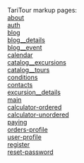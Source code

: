 TariTour markup
pages: \
[about](https://sififox.github.io/Tari-tour-HTML/markup/app/src/pages/about/) \
[auth](https://sififox.github.io/Tari-tour-HTML/markup/app/src/pages/auth/) \
[blog](https://sififox.github.io/Tari-tour-HTML/markup/app/src/pages/main/) \
[blog__details](https://sififox.github.io/Tari-tour-HTML/markup/app/src/pages/blog__details/) \
[blog__event](https://sififox.github.io/Tari-tour-HTML/markup/app/src/pages/blog__event/) \
[calendar](https://sififox.github.io/Tari-tour-HTML/markup/app/src/pages/calendar/) \
[catalog__excursions](https://sififox.github.io/Tari-tour-HTML/markup/app/src/pages/catalog__excursions/) \
[catalog__tours](https://sififox.github.io/Tari-tour-HTML/markup/app/src/pages/catalog__tours/) \
[conditions](https://sififox.github.io/Tari-tour-HTML/markup/app/src/pages/conditions/) \
[contacts](https://sififox.github.io/Tari-tour-HTML/markup/app/src/pages/contacts/) \
[excursion__details](https://sififox.github.io/Tari-tour-HTML/markup/app/src/pages/excursion__details/) \
[main](https://sififox.github.io/Tari-tour-HTML/markup/app/src/pages/main/) \
[calculator-ordered](https://sififox.github.io/Tari-tour-HTML/markup/app/src/pages/order__paying/calculator-ordered.html) \
[calculator-unordered](https://sififox.github.io/Tari-tour-HTML/markup/app/src/pages/order__paying/calculator-unordered.html) \
[paying](https://sififox.github.io/Tari-tour-HTML/markup/app/src/pages/paying/) \
[orders-profile](https://sififox.github.io/Tari-tour-HTML/markup/app/src/pages/profile/orders-profile) \
[user-profile](https://sififox.github.io/Tari-tour-HTML/markup/app/src/pages/profile/user-profile) \
[register](https://sififox.github.io/Tari-tour-HTML/markup/app/src/pages/register/) \
[reset-password](https://sififox.github.io/Tari-tour-HTML/markup/app/src/pages/reset-password/)
